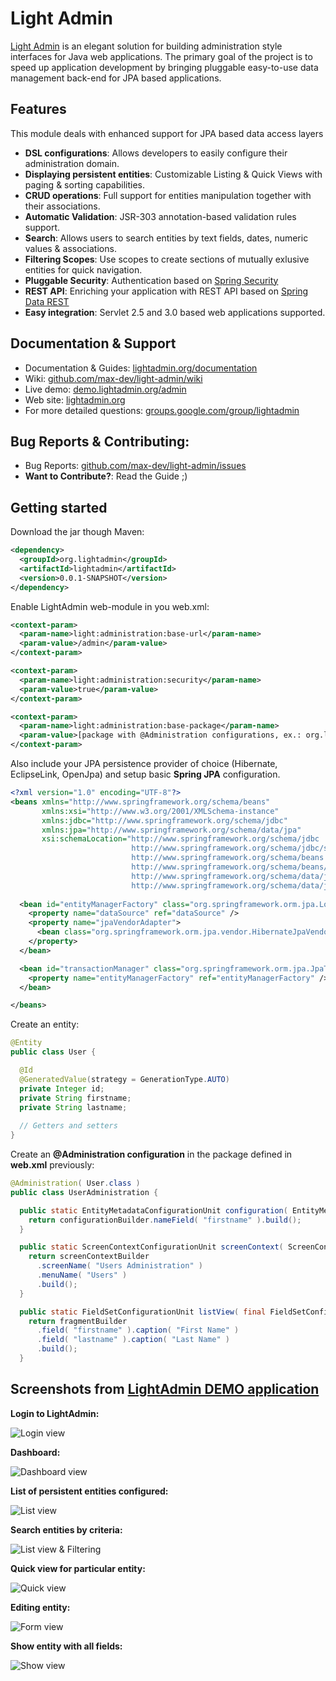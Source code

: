 # Light Admin #

[Light Admin](http://lightadmin.org) is an elegant solution for building administration style interfaces for Java web applications.
The primary goal of the project is to speed up application development 
by bringing pluggable easy-to-use data management back-end for JPA based applications.

## Features ##

This module deals with enhanced support for JPA based data access layers

* <b>DSL configurations</b>: Allows developers to easily configure their administration domain.
* <b>Displaying persistent entities</b>: Customizable Listing & Quick Views with paging & sorting capabilities.
* <b>CRUD operations</b>: Full support for entities manipulation together with their associations.
* <b>Automatic Validation</b>: JSR-303 annotation-based validation rules support.
* <b>Search</b>: Allows users to search entities by text fields, dates, numeric values & associations.
* <b>Filtering Scopes</b>: Use scopes to create sections of mutually exlusive entities for quick navigation.
* <b>Pluggable Security</b>: Authentication based on [Spring Security](http://www.springsource.org/spring-security)
* <b>REST API</b>: Enriching your application with REST API based on [Spring Data REST](http://www.springsource.org/spring-data/rest)
* <b>Easy integration</b>: Servlet 2.5 and 3.0 based web applications supported.

## Documentation & Support ##

* Documentation & Guides: [lightadmin.org/documentation](http://lightadmin.org/documentation)
* Wiki: [github.com/max-dev/light-admin/wiki](http://github.com/max-dev/light-admin/wiki)
* Live demo: [demo.lightadmin.org/admin](http://demo.lightadmin.org/admin)
* Web site: [lightadmin.org](http://lightadmin.org)
* For more detailed questions: [groups.google.com/group/lightadmin](http://groups.google.com/group/lightadmin)

## Bug Reports & Contributing:

* Bug Reports: [github.com/max-dev/light-admin/issues](http://github.com/max-dev/light-admin/issues)
* <b>Want to Contribute?</b>: Read the Guide ;)

## Getting started ##

Download the jar though Maven:

```xml
<dependency>
  <groupId>org.lightadmin</groupId>
  <artifactId>lightadmin</artifactId>
  <version>0.0.1-SNAPSHOT</version>
</dependency> 
```

Enable LightAdmin web-module in you web.xml:

```xml
<context-param>
  <param-name>light:administration:base-url</param-name>
  <param-value>/admin</param-value>
</context-param>

<context-param>
  <param-name>light:administration:security</param-name>
  <param-value>true</param-value>
</context-param>

<context-param>
  <param-name>light:administration:base-package</param-name>
  <param-value>[package with @Administration configurations, ex.: org.lightadmin.demo.config]</param-value>
</context-param>
```

Also include your JPA persistence provider of choice (Hibernate, EclipseLink, OpenJpa) and setup basic <b>Spring JPA</b> configuration.

```xml
<?xml version="1.0" encoding="UTF-8"?>
<beans xmlns="http://www.springframework.org/schema/beans"
       xmlns:xsi="http://www.w3.org/2001/XMLSchema-instance"
       xmlns:jdbc="http://www.springframework.org/schema/jdbc"
       xmlns:jpa="http://www.springframework.org/schema/data/jpa"
       xsi:schemaLocation="http://www.springframework.org/schema/jdbc 
                           http://www.springframework.org/schema/jdbc/spring-jdbc.xsd
                           http://www.springframework.org/schema/beans
                           http://www.springframework.org/schema/beans/spring-beans.xsd
                           http://www.springframework.org/schema/data/jpa
                           http://www.springframework.org/schema/data/jpa/spring-jpa.xsd">
  
  <bean id="entityManagerFactory" class="org.springframework.orm.jpa.LocalContainerEntityManagerFactoryBean">
    <property name="dataSource" ref="dataSource" />
    <property name="jpaVendorAdapter">
      <bean class="org.springframework.orm.jpa.vendor.HibernateJpaVendorAdapter" />
    </property>
  </bean>

  <bean id="transactionManager" class="org.springframework.orm.jpa.JpaTransactionManager">
    <property name="entityManagerFactory" ref="entityManagerFactory" />
  </bean>

</beans>
```

Create an entity:

```java
@Entity
public class User {

  @Id
  @GeneratedValue(strategy = GenerationType.AUTO)
  private Integer id;
  private String firstname;
  private String lastname;
       
  // Getters and setters
}
```
Create an <b>@Administration configuration</b> in the package defined in <b>web.xml</b> previously:

```java
@Administration( User.class )
public class UserAdministration {

  public static EntityMetadataConfigurationUnit configuration( EntityMetadataConfigurationUnitBuilder configurationBuilder ) {
    return configurationBuilder.nameField( "firstname" ).build();
  }

  public static ScreenContextConfigurationUnit screenContext( ScreenContextConfigurationUnitBuilder screenContextBuilder ) {
    return screenContextBuilder
      .screenName( "Users Administration" )
      .menuName( "Users" )
      .build();
  }

  public static FieldSetConfigurationUnit listView( final FieldSetConfigurationUnitBuilder fragmentBuilder ) {
    return fragmentBuilder
      .field( "firstname" ).caption( "First Name" )
      .field( "lastname" ).caption( "Last Name" )
      .build();
  }

```

## Screenshots from [LightAdmin DEMO application](http://demo.lightadmin.org/admin)

<b>Login to LightAdmin:</b>

![Login view](https://github.com/max-dev/light-admin/raw/master/screenshots/login.png "login view")

<b>Dashboard:</b>

![Dashboard view](https://github.com/max-dev/light-admin/raw/master/screenshots/dashboard.png "dashboard view")

<b>List of persistent entities configured:</b>

![List view](https://github.com/max-dev/light-admin/raw/master/screenshots/list-view.png "list view")

<b>Search entities by criteria:</b>

![List view & Filtering](https://github.com/max-dev/light-admin/raw/master/screenshots/search.png "list view & filtering")

<b>Quick view for particular entity:</b>

![Quick view](https://github.com/max-dev/light-admin/raw/master/screenshots/quick-view.png "quick view")

<b>Editing entity:</b>

![Form view](https://github.com/max-dev/light-admin/raw/master/screenshots/form-view-validation.png "form view")

<b>Show entity with all fields:</b>

![Show view](https://github.com/max-dev/light-admin/raw/master/screenshots/show-view.png "show view")
